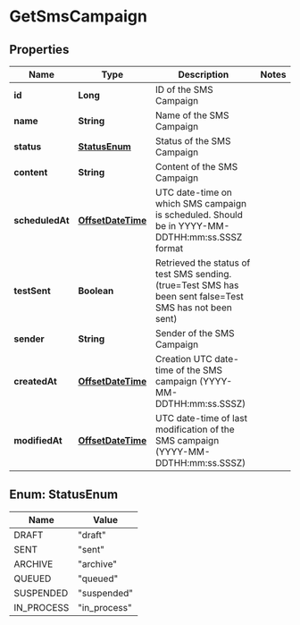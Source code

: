 
# GetSmsCampaign

## Properties
Name | Type | Description | Notes
------------ | ------------- | ------------- | -------------
**id** | **Long** | ID of the SMS Campaign | 
**name** | **String** | Name of the SMS Campaign | 
**status** | [**StatusEnum**](#StatusEnum) | Status of the SMS Campaign | 
**content** | **String** | Content of the SMS Campaign | 
**scheduledAt** | [**OffsetDateTime**](OffsetDateTime.md) | UTC date-time on which SMS campaign is scheduled. Should be in YYYY-MM-DDTHH:mm:ss.SSSZ format | 
**testSent** | **Boolean** | Retrieved the status of test SMS sending. (true&#x3D;Test SMS has been sent  false&#x3D;Test SMS has not been sent) | 
**sender** | **String** | Sender of the SMS Campaign | 
**createdAt** | [**OffsetDateTime**](OffsetDateTime.md) | Creation UTC date-time of the SMS campaign (YYYY-MM-DDTHH:mm:ss.SSSZ) | 
**modifiedAt** | [**OffsetDateTime**](OffsetDateTime.md) | UTC date-time of last modification of the SMS campaign (YYYY-MM-DDTHH:mm:ss.SSSZ) | 


<a name="StatusEnum"></a>
## Enum: StatusEnum
Name | Value
---- | -----
DRAFT | &quot;draft&quot;
SENT | &quot;sent&quot;
ARCHIVE | &quot;archive&quot;
QUEUED | &quot;queued&quot;
SUSPENDED | &quot;suspended&quot;
IN_PROCESS | &quot;in_process&quot;



